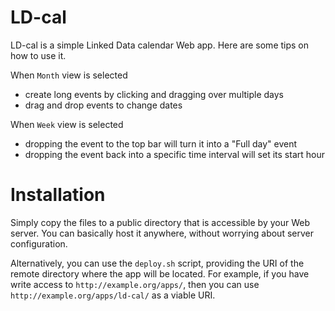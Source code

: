 LD-cal
======

LD-cal is a simple Linked Data calendar Web app. Here are some tips on how to use it.


When ``Month`` view is selected

* create long events by clicking and dragging over multiple days
* drag and drop events to change dates

When ``Week`` view is selected
* dropping the event to the top bar will turn it into a "Full day" event
* dropping the event back into a specific time interval will set its start hour

Installation
============

Simply copy the files to a public directory that is accessible by your Web server. You can basically host it anywhere, without worrying about server configuration.

Alternatively, you can use the ``deploy.sh`` script, providing the URI of the remote directory where the app will be located. For example, if you have write access to ``http://example.org/apps/``, then you can use ``http://example.org/apps/ld-cal/`` as a viable URI.
